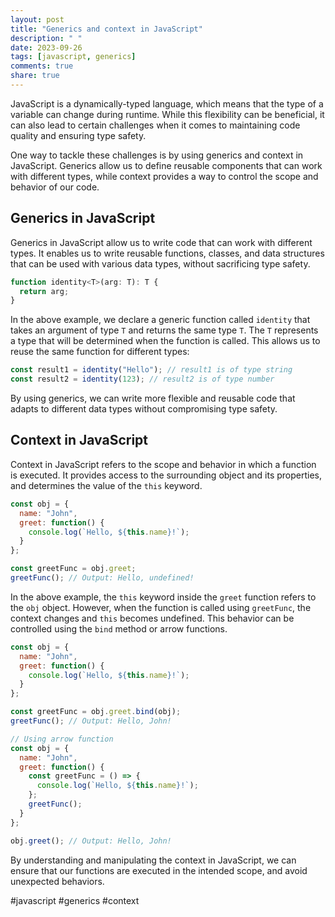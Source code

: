 ```yaml
---
layout: post
title: "Generics and context in JavaScript"
description: " "
date: 2023-09-26
tags: [javascript, generics]
comments: true
share: true
---
```


JavaScript is a dynamically-typed language, which means that the type of a variable can change during runtime. While this flexibility can be beneficial, it can also lead to certain challenges when it comes to maintaining code quality and ensuring type safety.

One way to tackle these challenges is by using generics and context in JavaScript. Generics allow us to define reusable components that can work with different types, while context provides a way to control the scope and behavior of our code.

## Generics in JavaScript

Generics in JavaScript allow us to write code that can work with different types. It enables us to write reusable functions, classes, and data structures that can be used with various data types, without sacrificing type safety.

```javascript
function identity<T>(arg: T): T {
  return arg;
}
```

In the above example, we declare a generic function called `identity` that takes an argument of type `T` and returns the same type `T`. The `T` represents a type that will be determined when the function is called. This allows us to reuse the same function for different types:

```javascript
const result1 = identity("Hello"); // result1 is of type string
const result2 = identity(123); // result2 is of type number
```

By using generics, we can write more flexible and reusable code that adapts to different data types without compromising type safety.

## Context in JavaScript

Context in JavaScript refers to the scope and behavior in which a function is executed. It provides access to the surrounding object and its properties, and determines the value of the `this` keyword.

```javascript
const obj = {
  name: "John",
  greet: function() {
    console.log(`Hello, ${this.name}!`);
  }
};

const greetFunc = obj.greet;
greetFunc(); // Output: Hello, undefined!
```

In the above example, the `this` keyword inside the `greet` function refers to the `obj` object. However, when the function is called using `greetFunc`, the context changes and `this` becomes undefined. This behavior can be controlled using the `bind` method or arrow functions.

```javascript
const obj = {
  name: "John",
  greet: function() {
    console.log(`Hello, ${this.name}!`);
  }
};

const greetFunc = obj.greet.bind(obj);
greetFunc(); // Output: Hello, John!

// Using arrow function
const obj = {
  name: "John",
  greet: function() {
    const greetFunc = () => {
      console.log(`Hello, ${this.name}!`);
    };
    greetFunc();
  }
};

obj.greet(); // Output: Hello, John!
```

By understanding and manipulating the context in JavaScript, we can ensure that our functions are executed in the intended scope, and avoid unexpected behaviors.

#javascript #generics #context